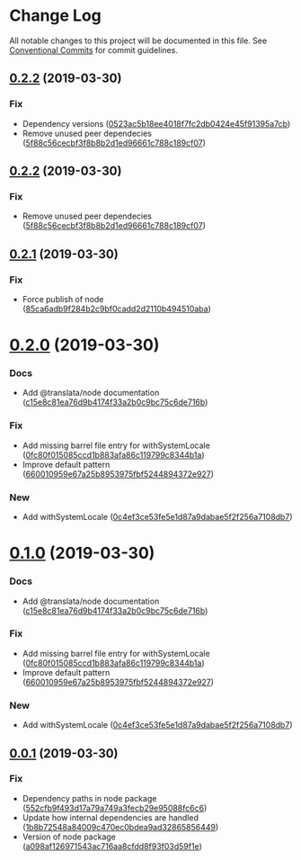 # Change Log

All notable changes to this project will be documented in this file.
See [Conventional Commits](https://conventionalcommits.org) for commit guidelines.

## [0.2.2](https://github.com/jeanfortheweb/translata/compare/@translata/node@0.2.1...@translata/node@0.2.2) (2019-03-30)


### Fix

* Dependency versions ([0523ac5b18ee4018f7fc2db0424e45f91395a7cb](https://github.com/jeanfortheweb/translata/commit/0523ac5b18ee4018f7fc2db0424e45f91395a7cb))
* Remove unused peer dependecies ([5f88c56cecbf3f8b8b2d1ed96661c788c189cf07](https://github.com/jeanfortheweb/translata/commit/5f88c56cecbf3f8b8b2d1ed96661c788c189cf07))





## [0.2.2](https://github.com/jeanfortheweb/translata/compare/@translata/node@0.2.1...@translata/node@0.2.2) (2019-03-30)


### Fix

* Remove unused peer dependecies ([5f88c56cecbf3f8b8b2d1ed96661c788c189cf07](https://github.com/jeanfortheweb/translata/commit/5f88c56cecbf3f8b8b2d1ed96661c788c189cf07))





## [0.2.1](https://github.com/jeanfortheweb/translata/compare/@translata/node@0.2.0...@translata/node@0.2.1) (2019-03-30)


### Fix

* Force publish of node ([85ca6adb9f284b2c9bf0cadd2d2110b494510aba](https://github.com/jeanfortheweb/translata/commit/85ca6adb9f284b2c9bf0cadd2d2110b494510aba))





# [0.2.0](https://github.com/jeanfortheweb/translata/compare/@translata/node@0.0.1...@translata/node@0.2.0) (2019-03-30)


### Docs

* Add @translata/node documentation ([c15e8c81ea76d9b4174f33a2b0c9bc75c6de716b](https://github.com/jeanfortheweb/translata/commit/c15e8c81ea76d9b4174f33a2b0c9bc75c6de716b))

### Fix

* Add missing barrel file entry for withSystemLocale ([0fc80f015085ccd1b883afa86c119799c8344b1a](https://github.com/jeanfortheweb/translata/commit/0fc80f015085ccd1b883afa86c119799c8344b1a))
* Improve default pattern ([660010959e67a25b8953975fbf5244894372e927](https://github.com/jeanfortheweb/translata/commit/660010959e67a25b8953975fbf5244894372e927))

### New

* Add withSystemLocale ([0c4ef3ce53fe5e1d87a9dabae5f2f256a7108db7](https://github.com/jeanfortheweb/translata/commit/0c4ef3ce53fe5e1d87a9dabae5f2f256a7108db7))





# [0.1.0](https://github.com/jeanfortheweb/translata/compare/@translata/node@0.0.1...@translata/node@0.1.0) (2019-03-30)


### Docs

* Add @translata/node documentation ([c15e8c81ea76d9b4174f33a2b0c9bc75c6de716b](https://github.com/jeanfortheweb/translata/commit/c15e8c81ea76d9b4174f33a2b0c9bc75c6de716b))

### Fix

* Add missing barrel file entry for withSystemLocale ([0fc80f015085ccd1b883afa86c119799c8344b1a](https://github.com/jeanfortheweb/translata/commit/0fc80f015085ccd1b883afa86c119799c8344b1a))
* Improve default pattern ([660010959e67a25b8953975fbf5244894372e927](https://github.com/jeanfortheweb/translata/commit/660010959e67a25b8953975fbf5244894372e927))

### New

* Add withSystemLocale ([0c4ef3ce53fe5e1d87a9dabae5f2f256a7108db7](https://github.com/jeanfortheweb/translata/commit/0c4ef3ce53fe5e1d87a9dabae5f2f256a7108db7))





## [0.0.1](https://github.com/jeanfortheweb/translata/compare/@translata/node@0.1.0...@translata/node@0.0.1) (2019-03-30)


### Fix

* Dependency paths in node package ([552cfb9f493d17a79a749a3fecb29e95088fc6c6](https://github.com/jeanfortheweb/translata/commit/552cfb9f493d17a79a749a3fecb29e95088fc6c6))
* Update how internal dependencies are handled ([1b8b72548a84009c470ec0bdea9ad32865856449](https://github.com/jeanfortheweb/translata/commit/1b8b72548a84009c470ec0bdea9ad32865856449))
* Version of node package ([a098af126971543ac716aa8cfdd8f93f03d59f1e](https://github.com/jeanfortheweb/translata/commit/a098af126971543ac716aa8cfdd8f93f03d59f1e))
